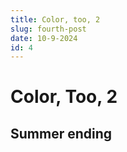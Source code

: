 ```yaml
---
title: Color, too, 2
slug: fourth-post
date: 10-9-2024
id: 4
---
```


# Color, Too, 2

## Summer ending

